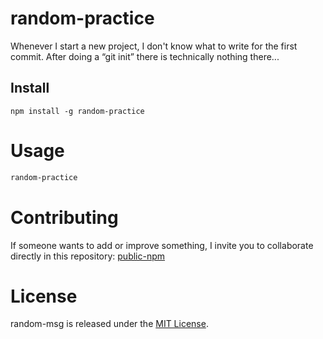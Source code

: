 # random-practice

Whenever I start a new project, I don't know what to write for the first commit. After doing a “git init” there is technically nothing there...

## Install

```npm
npm install -g random-practice
```

# Usage

```bash
random-practice
```

# Contributing
If someone wants to add or improve something, I invite you to collaborate directly in this repository: [public-npm](https://github.com/TalkySafe143/public-npm.git)

# License
random-msg is released under the [MIT License](https://opensource.org/licenses/MIT).
